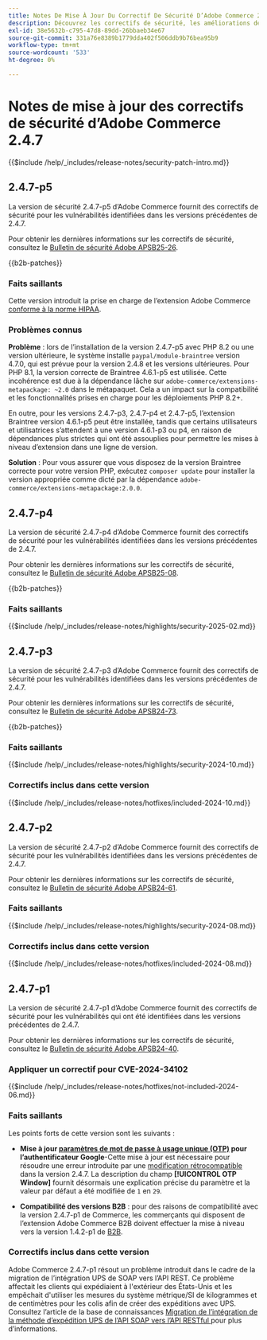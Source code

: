 ```yaml
---
title: Notes De Mise À Jour Du Correctif De Sécurité D’Adobe Commerce 2.4.7
description: Découvrez les correctifs de sécurité, les améliorations de sécurité et les autres mises à jour liées à la sécurité inclus dans les versions des correctifs de sécurité pour Adobe Commerce version 2.4.7.
exl-id: 38e5632b-c795-47d8-89dd-26bbaeb34e67
source-git-commit: 331a76e8389b1779dda402f506ddb9b76bea95b9
workflow-type: tm+mt
source-wordcount: '533'
ht-degree: 0%

---
```


# Notes de mise à jour des correctifs de sécurité d’Adobe Commerce 2.4.7

{{$include /help/_includes/release-notes/security-patch-intro.md}}

## 2.4.7-p5

La version de sécurité 2.4.7-p5 d’Adobe Commerce fournit des correctifs de sécurité pour les vulnérabilités identifiées dans les versions précédentes de 2.4.7.

Pour obtenir les dernières informations sur les correctifs de sécurité, consultez le [Bulletin de sécurité Adobe APSB25-26](https://helpx.adobe.com/security/products/magento/apsb25-26.html).

{{b2b-patches}}

### Faits saillants

Cette version introduit la prise en charge de l’extension Adobe Commerce [conforme à la norme HIPAA](https://experienceleague.adobe.com/en/docs/commerce-admin/start/compliance/hipaa-ready-service/overview).

### Problèmes connus

**Problème** : lors de l’installation de la version 2.4.7-p5 avec PHP 8.2 ou une version ultérieure, le système installe `paypal/module-braintree` version 4.7.0, qui est prévue pour la version 2.4.8 et les versions ultérieures. Pour PHP 8.1, la version correcte de Braintree 4.6.1-p5 est utilisée. Cette incohérence est due à la dépendance lâche sur `adobe-commerce/extensions-metapackage: ~2.0` dans le métapaquet. Cela a un impact sur la compatibilité et les fonctionnalités prises en charge pour les déploiements PHP 8.2+.<!-- ACPLTSRV-6276) -->

En outre, pour les versions 2.4.7-p3, 2.4.7-p4 et 2.4.7-p5, l’extension Braintree version 4.6.1-p5 peut être installée, tandis que certains utilisateurs et utilisatrices s’attendent à une version 4.6.1-p3 ou p4, en raison de dépendances plus strictes qui ont été assouplies pour permettre les mises à niveau d’extension dans une ligne de version. <!-- AC-14430 -->

**Solution** : Pour vous assurer que vous disposez de la version Braintree correcte pour votre version PHP, exécutez `composer update` pour installer la version appropriée comme dicté par la dépendance `adobe-commerce/extensions-metapackage:2.0.0`.

## 2.4.7-p4

La version de sécurité 2.4.7-p4 d’Adobe Commerce fournit des correctifs de sécurité pour les vulnérabilités identifiées dans les versions précédentes de 2.4.7.

Pour obtenir les dernières informations sur les correctifs de sécurité, consultez le [Bulletin de sécurité Adobe APSB25-08](https://helpx.adobe.com/security/products/magento/apsb25-08.html).

{{b2b-patches}}

### Faits saillants

{{$include /help/_includes/release-notes/highlights/security-2025-02.md}}

## 2.4.7-p3

La version de sécurité 2.4.7-p3 d’Adobe Commerce fournit des correctifs de sécurité pour les vulnérabilités identifiées dans les versions précédentes de 2.4.7.

Pour obtenir les dernières informations sur les correctifs de sécurité, consultez le [Bulletin de sécurité Adobe APSB24-73](https://helpx.adobe.com/security/products/magento/apsb24-73.html).

{{b2b-patches}}

### Faits saillants

{{$include /help/_includes/release-notes/highlights/security-2024-10.md}}

### Correctifs inclus dans cette version

{{$include /help/_includes/release-notes/hotfixes/included-2024-10.md}}

## 2.4.7-p2

La version de sécurité 2.4.7-p2 d’Adobe Commerce fournit des correctifs de sécurité pour les vulnérabilités identifiées dans les versions précédentes de 2.4.7.

Pour obtenir les dernières informations sur les correctifs de sécurité, consultez le [Bulletin de sécurité Adobe APSB24-61](https://helpx.adobe.com/security/products/magento/apsb24-61.html).

### Faits saillants

{{$include /help/_includes/release-notes/highlights/security-2024-08.md}}

### Correctifs inclus dans cette version

{{$include /help/_includes/release-notes/hotfixes/included-2024-08.md}}

## 2.4.7-p1

La version de sécurité 2.4.7-p1 d’Adobe Commerce fournit des correctifs de sécurité pour les vulnérabilités qui ont été identifiées dans les versions précédentes de 2.4.7.

Pour obtenir les dernières informations sur les correctifs de sécurité, consultez le [Bulletin de sécurité Adobe APSB24-40](https://helpx.adobe.com/security/products/magento/apsb24-40.html).

### Appliquer un correctif pour CVE-2024-34102

{{$include /help/_includes/release-notes/hotfixes/not-included-2024-06.md}}

### Faits saillants

Les points forts de cette version sont les suivants :

* **Mise à jour [paramètres de mot de passe à usage unique (OTP)](https://experienceleague.adobe.com/en/docs/commerce-admin/systems/security/2fa/security-two-factor-authentication#google) pour l’authentificateur Google**-Cette mise à jour est nécessaire pour résoudre une erreur introduite par une [modification rétrocompatible](https://developer.adobe.com/commerce/php/development/backward-incompatible-changes/highlights/#new-system-configuration-validation-for-two-factor-authentication-otp_window-value) dans la version 2.4.7. La description du champ **[!UICONTROL OTP Window]** fournit désormais une explication précise du paramètre et la valeur par défaut a été modifiée de `1` en `29`.

* **Compatibilité des versions B2B** : pour des raisons de compatibilité avec la version 2.4.7-p1 de Commerce, les commerçants qui disposent de l’extension Adobe Commerce B2B doivent effectuer la mise à niveau vers la version 1.4.2-p1 de [B2B](https://experienceleague.adobe.com/en/docs/commerce-admin/b2b/release-notes#b2b-v142-p1).

### Correctifs inclus dans cette version

Adobe Commerce 2.4.7-p1 résout un problème introduit dans le cadre de la migration de l’intégration UPS de SOAP vers l’API REST. Ce problème affectait les clients qui expédiaient à l&#39;extérieur des États-Unis et les empêchait d&#39;utiliser les mesures du système métrique/SI de kilogrammes et de centimètres pour les colis afin de créer des expéditions avec UPS. Consultez l’article de la base de connaissances [ Migration de l’intégration de la méthode d’expédition UPS de l’API SOAP vers l’API RESTful ](https://experienceleague.adobe.com/en/docs/commerce-knowledge-base/kb/troubleshooting/known-issues-patches-attached/ups-shipping-method-integration-migration-from-soap-to-restful-api) pour plus d’informations.
